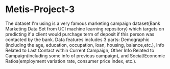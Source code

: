 # Metis-Project-3
The dataset I'm using is a very famous marketing campaign dataset(Bank Marketing Data Set from UCI machine learning repository) which targets on predicting if a client would purchage term of deposit if this person was contacted by the bank. Data features includes 3 parts: Demographic (including the age, education, occupation, loan, housing, balance,etc.), Info Related to Last Contact within Current Campaign, Other Info Related to Campaign(including some info of previous campaign), and Social/Economic Ratios(employment variation rate, consumer price index, etc.).
